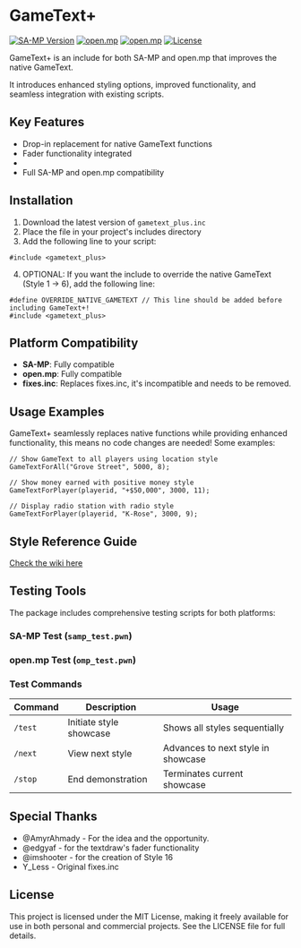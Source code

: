 # GameText+

[![SA-MP Version](https://img.shields.io/badge/SA--MP-?-green.svg)](https://www.sa-mp.mp/)
[![open.mp](https://img.shields.io/badge/open.mp-?-green.svg)](https://www.open.mp/)
[![open.mp](https://img.shields.io/badge/fixes.inc-?-red.svg)](https://github.com/pawn-lang/sa-mp-fixes)
[![License](https://img.shields.io/badge/License-MIT-blue.svg)](LICENSE)

GameText+ is an include for both SA-MP and open.mp that improves the native GameText. 

It introduces enhanced styling options, improved functionality, and seamless integration with existing scripts.

## Key Features

- Drop-in replacement for native GameText functions
- Fader functionality integrated
- 
- Full SA-MP and open.mp compatibility

## Installation

1. Download the latest version of `gametext_plus.inc`
2. Place the file in your project's includes directory
3. Add the following line to your script:

```pawn
#include <gametext_plus>
```
4. OPTIONAL: If you want the include to override the native GameText (Style 1 -> 6), add the following line:
```pawn
#define OVERRIDE_NATIVE_GAMETEXT // This line should be added before including GameText+!
#include <gametext_plus>
```

## Platform Compatibility

- **SA-MP**: Fully compatible
- **open.mp**: Fully compatible
- **fixes.inc**: Replaces fixes.inc, it's incompatible and needs to be removed.

## Usage Examples

GameText+ seamlessly replaces native functions while providing enhanced functionality, this means no code changes are needed!
Some examples:

```pawn
// Show GameText to all players using location style
GameTextForAll("Grove Street", 5000, 8);

// Show money earned with positive money style
GameTextForPlayer(playerid, "+$50,000", 3000, 11);

// Display radio station with radio style
GameTextForPlayer(playerid, "K-Rose", 3000, 9);

```

## Style Reference Guide

[Check the wiki here](https://github.com/itsneufox/GameText-Plus/wiki)

## Testing Tools

The package includes comprehensive testing scripts for both platforms:

### SA-MP Test (`samp_test.pwn`)
### open.mp Test (`omp_test.pwn`)

### Test Commands

| Command | Description | Usage |
|---------|-------------|--------|
| `/test` | Initiate style showcase | Shows all styles sequentially |
| `/next` | View next style | Advances to next style in showcase |
| `/stop` | End demonstration | Terminates current showcase |

## Special Thanks

- @AmyrAhmady - For the idea and the opportunity.
- @edgyaf - for the textdraw's fader functionality
- @imshooter - for the creation of Style 16
- Y_Less - Original fixes.inc

## License

This project is licensed under the MIT License, making it freely available for use in both personal and commercial projects. See the LICENSE file for full details.

